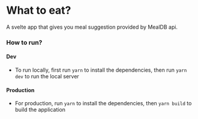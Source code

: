 # What to eat?

A svelte app that gives you meal suggestion provided by MealDB api.

### How to run?

#### Dev
- To run locally, first run ``yarn`` to install the dependencies, then run ``yarn dev`` to run the local server

#### Production
- For production, run ``yarn`` to install the dependencies, then ``yarn build`` to build the application